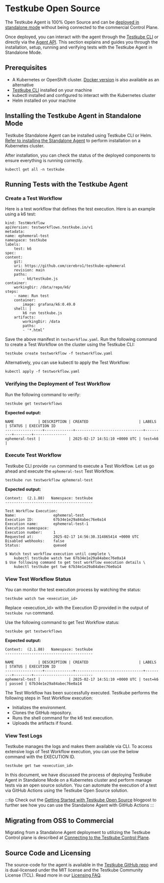 # Testkube Open Source 

The Testkube Agent is 100% Open Source and can be [deployed in standalone mode](install/standalone-agent) without being connected
to the commercial Control Plane.

Once deployed, you can interact with the agent through the [Testkube CLI](install/cli) or directly via the
[Agent API](/openapi/overview#agent-api). This section explains and guides you through the installation, setup, 
running and verifying tests with the Testkube Agent in Standalone Mode.

## Prerequisites

* A Kubernetes or OpenShift cluster. [Docker  version](https://docs.testkube.io/articles/install/docker-agent) is also available as an alternative 
* [Testkube CLI](https://docs.testkube.io/articles/install/cli) installed on your machine  
* kubectl installed and configured to interact with the Kubernetes cluster 
* Helm installed on your machine

## Installing the Testkube Agent in Standalone Mode

Testkube Standalone Agent can be installed using Testkube CLI or Helm. [Refer to installing the Standalone Agent](./install/standalone-agent#installing-the-standalone-agent) to perform installation on a Kubernetes cluster.

After installation, you can check the status of the deployed components to ensure everything is running correctly.
   
```
kubectl get all -n testkube
```

## Running Tests with the Testkube Agent

### Create a Test Workflow

Here is a test workflow that defines the test execution. Here is an example using a k6 test:

```
kind: TestWorkflow
apiVersion: testworkflows.testkube.io/v1
metadata:
name: ephemeral-test
namespace: testkube
labels:
    test: k6
spec:
content:
    git:
    uri: https://github.com/cerebro1/testkube-ephemeral
    revision: main
    paths:
        - k6/testkube.js
container:
    workingDir: /data/repo/k6/
steps:
    - name: Run test
    container:
        image: grafana/k6:0.49.0
    shell: |
        k6 run testkube.js
    artifacts:
        workingDir: /data
        paths:
        - '*.html’
```

Save the above manifest in `testworkflow.yaml`. 
Run the following command to create a Test Workflow on the cluster using the Testkube CLI:

```
testkube create testworkflow -f testworkflow.yaml
```

Alternatively, you can use kubectl to apply the Test Workflow:
```
kubectl apply -f testworkflow.yaml
```

### Verifying the Deployment of Test Workflow
Run the following command to verify:
```
testkube get testworkflows
```

**Expected output:**

```
NAME           | DESCRIPTION | CREATED                       | LABELS  | STATUS | EXECUTION ID  
-----------------+-------------+-------------------------------+---------+--------+---------------
ephemeral-test |             | 2025-02-17 14:51:10 +0000 UTC | test=k6 |
```

### Execute Test Workflow
Testkube CLI provide `run` command to execute a Test Workflow. Let us go ahead and execute the `ephemeral-test` Test Workflow.

```
testkube run testworkflow ephemeral-test
```

**Expected output:**

```   
Context:  (2.1.88)   Namespace: testkube
----------------------------------------

Test Workflow Execution:
Name:                 ephemeral-test
Execution ID:         67b34e1e29a84abec76e0a14
Execution name:       ephemeral-test-1
Execution namespace:  
Execution number:     1
Requested at:         2025-02-17 14:56:30.314865414 +0000 UTC
Disabled webhooks:    false
Status:               queued

$ Watch test workflow execution until complete \
    kubectl testkube watch twe 67b34e1e29a84abec76e0a14
$ Use following command to get test workflow execution details \
    kubectl testkube get twe 67b34e1e29a84abec76e0a14
```

### View Test Workflow Status

You can monitor the test execution process by watching the status:
```	
testkube watch twe <execution_id>
```
Replace <execution_id> with the Execution ID provided in the output of `testkube run` command.

Use the following command to get Test Workflow status:
```
testkube get testworkflows
```
**Expected output:**

```
Context:  (2.1.88)   Namespace: testkube
----------------------------------------

NAME           | DESCRIPTION | CREATED                       | LABELS  | STATUS | EXECUTION ID              
-----------------+-------------+-------------------------------+---------+--------+---------------------------
ephemeral-test |             | 2025-02-17 14:51:10 +0000 UTC | test=k6 | passed | 67b34e1e29a84abec76e0a14  
```

The Test Workflow has been successfully executed.  Testkube performs the following steps in Test Workflow execution:

* Initializes the environment.
* Clones the GitHub repository.
* Runs the shell command for the k6 test execution.
* Uploads the artifacts if found.


### View Test Logs

Testkube manages the logs and makes them available via CLI. To access extensive logs of Test Workflow execution, you can use the below command with the EXECUTION ID.

```
testkube get twe <execution_id>
```

In this document, we have discussed the process of deploying Testkube Agent in Standalone Mode on a Kubernetes cluster and perform manage tests via an open source solution. You can automate the execution of a test via GitHub Actions using the Testkube Open Source solution.

:::tip
Check out the [Getting Started with Testkube Open Source](https://testkube.io/blog/getting-started-with-testkube-open-source) blogpost to further see how you can use the Standalone Agent with GitHub Actions
:::  

## Migrating from OSS to Commercial

Migrating from a Standalone Agent deployment to utilizing the Testkube Control plane is described 
at [Connecting to the Testkube Control Plane](/articles/install/standalone-agent#connecting-to-the-testkube-control-plane).

## Source Code and Licensing

The source-code for the agent is available in the [Testkube GitHub repo](https://github.com/kubeshop/testkube)
and is dual-licensed under the MIT license and the Testkube Community License (TCL).
Read more in our [Licensing FAQ](testkube-licensing-FAQ).
